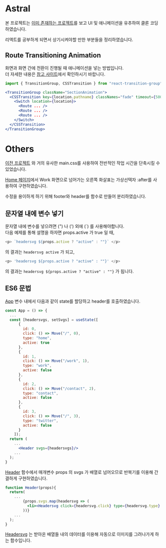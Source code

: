 # Astral
본 프로젝트는 [이미 존재하는 프로젝트](https://html5up.net/astral)를 보고 UI 및 애니메이션을 유추하여 클론 코딩하였습니다.

리액트를 공부하게 되면서 상기시켜야할 만한 부분들을 정리하였습니다.
## Route Transitioning Animation
화면과 화면 간에 전환이 진행될 때 애니메이션을 넣는 방법입니다.    
더 자세한 내용은 [참고 사이트](https://baeharam.netlify.app/posts/react/React-%ED%8E%98%EC%9D%B4%EC%A7%80-%EC%A0%84%ED%99%98-%EC%95%A0%EB%8B%88%EB%A9%94%EC%9D%B4%EC%85%98-%EA%B5%AC%ED%98%84%ED%95%98%EA%B8%B0)에서 확인하시기 바랍니다.
``` javascript
import { TransitionGroup, CSSTransition } from "react-transition-group";
```
``` jsx
<TransitionGroup className="SectionAnimation">
  <CSSTransition key={location.pathname} classNames="fade" timeout={500}>
    <Switch location={location}>
      <Route ... />
      <Route ... />
      <Route ... />
    </Switch>
  </CSSTransition>
</TransitionGroup>
```

# Others
[이전 프로젝트](https://github.com/HanGyeolee/Phantom) 와 거의 유사한 main.css를 사용하여 전반적인 작업 시간을 단축시킬 수 있었습니다.

[Home 페이지](https://github.com/HanGyeolee/Astral/blob/main/src/pages/Home/index.css#L36)에서 Work 화면으로 넘어가는 오른쪽 화살표는 가상선택자 :after를 사용하여 구현하였습니다.

수정을 용이하게 하기 위해 footer와 header를 함수로 만들어 분리하였습니다.

## 문자열 내에 변수 넣기
문자열 내에 변수를 넣으려면 (") 나 (') 외에 (\`) 를 사용해야합니다.    
다음 예제를 통해 설명을 하자면 props.active 가 true 일 때,
```javascript 
<p> `headersvg ${props.active ? "active" : ""}` </p> 
```
의 결과는 ``headersvg active`` 가 되고,    

```javascript
<p> 'headersvg ${props.active ? "active" : ""}' </p> 
```
의 결과는 ``headersvg ${props.active ? "active" : ""}`` 가 됩니다.

## ES6 문법
[App](https://github.com/HanGyeolee/Astral/blob/main/src/App.js#L71) 변수 내에서 다음과 같이 state를 할당하고 header를 호출하였습니다.
``` jsx
const App = () => {
  ...
  const [headersvgs, setSvgs] = useState([
      {
        id: 0,
        click: () => Move("/", 0),
        type: "home",
        active: true
      },
      {
        id: 1,
        click: () => Move("/work", 1),
        type: "work",
        active: false
      },
      {
        id: 2,
        click: () => Move("/contact", 2),
        type: "contact",
        active: false
      },
      {
        id: 3,
        click: () => Move("/", 3),
        type: "twitter",
        active: false
      }
    ]);
  return (
    ...
      <Header svgs={headersvgs}/>
    ...
  );
}
```
[Header](https://github.com/HanGyeolee/Astral/blob/main/src/App.js#L48) 함수에서 매개변수 props 의 svgs 가 배열로 넘어오므로 반복기를 이용해 간결하게 구현하였습니다.
``` jsx
function Header(props){
  return(
    ...
        {props.svgs.map(headersvg => (
          <li><Headersvg click={headersvg.click} type={headersvg.type} active={headersvg.active}></Headersvg></li>
        ))}
    ...
  );
}
```
[Headersvg](https://github.com/HanGyeolee/Astral/blob/main/src/App.js#L13) 는 받아온 배열들 내의 데이터를 이용해 자동으로 이미지를 그려나가게 하는 함수입니다.
